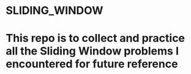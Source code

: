 # SLIDING_WINDOW
# This repo is to collect and practice all the Sliding Window problems I encountered for future reference
